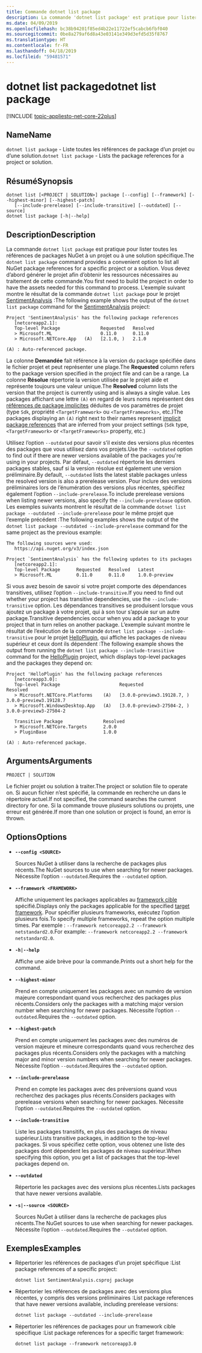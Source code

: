 ```yaml
---
title: Commande dotnet list package
description: La commande 'dotnet list package' est pratique pour lister les références de packages à un projet ou à une solution.
ms.date: 04/09/2019
ms.openlocfilehash: bc38b94201f85ed4b22e11722ef5cabcb6fbf040
ms.sourcegitcommit: 0be8a279af6d8a43e03141e349d3efd5d35f8767
ms.translationtype: HT
ms.contentlocale: fr-FR
ms.lasthandoff: 04/18/2019
ms.locfileid: "59481571"
---
```

# <a name="dotnet-list-package"></a><span data-ttu-id="d0930-103">dotnet list package</span><span class="sxs-lookup"><span data-stu-id="d0930-103">dotnet list package</span></span>

[!INCLUDE [topic-appliesto-net-core-22plus](../../../includes/topic-appliesto-net-core-22plus.md)]

## <a name="name"></a><span data-ttu-id="d0930-104">Name</span><span class="sxs-lookup"><span data-stu-id="d0930-104">Name</span></span>

<span data-ttu-id="d0930-105">`dotnet list package` - Liste toutes les références de package d’un projet ou d’une solution.</span><span class="sxs-lookup"><span data-stu-id="d0930-105">`dotnet list package` - Lists the package references for a project or solution.</span></span>

## <a name="synopsis"></a><span data-ttu-id="d0930-106">Résumé</span><span class="sxs-lookup"><span data-stu-id="d0930-106">Synopsis</span></span>

```
dotnet list [<PROJECT | SOLUTION>] package [--config] [--framework] [--highest-minor] [--highest-patch] 
   [--include-prerelease] [--include-transitive] [--outdated] [--source]
dotnet list package [-h|--help]
```

## <a name="description"></a><span data-ttu-id="d0930-107">Description</span><span class="sxs-lookup"><span data-stu-id="d0930-107">Description</span></span>

<span data-ttu-id="d0930-108">La commande `dotnet list package` est pratique pour lister toutes les références de packages NuGet à un projet ou à une solution spécifique.</span><span class="sxs-lookup"><span data-stu-id="d0930-108">The `dotnet list package` command provides a convenient option to list all NuGet package references for a specific project or a solution.</span></span> <span data-ttu-id="d0930-109">Vous devez d’abord générer le projet afin d’obtenir les ressources nécessaires au traitement de cette commande.</span><span class="sxs-lookup"><span data-stu-id="d0930-109">You first need to build the project in order to have the assets needed for this command to process.</span></span> <span data-ttu-id="d0930-110">L’exemple suivant montre le résultat de la commande `dotnet list package` pour le projet [SentimentAnalysis](https://github.com/dotnet/samples/tree/master/machine-learning/tutorials/SentimentAnalysis) :</span><span class="sxs-lookup"><span data-stu-id="d0930-110">The following example shows the output of the `dotnet list package` command for the [SentimentAnalysis](https://github.com/dotnet/samples/tree/master/machine-learning/tutorials/SentimentAnalysis) project:</span></span>

```output
Project 'SentimentAnalysis' has the following package references
   [netcoreapp2.1]:
   Top-level Package               Requested   Resolved
   > Microsoft.ML                  0.11.0      0.11.0
   > Microsoft.NETCore.App   (A)   [2.1.0, )   2.1.0

(A) : Auto-referenced package.
```

<span data-ttu-id="d0930-111">La colonne **Demandée** fait référence à la version du package spécifiée dans le fichier projet et peut représenter une plage.</span><span class="sxs-lookup"><span data-stu-id="d0930-111">The **Requested** column refers to the package version specified in the project file and can be a range.</span></span> <span data-ttu-id="d0930-112">La colonne **Résolue** répertorie la version utilisée par le projet aide et représente toujours une valeur unique.</span><span class="sxs-lookup"><span data-stu-id="d0930-112">The **Resolved** column lists the version that the project is currently using and is always a single value.</span></span> <span data-ttu-id="d0930-113">Les packages affichant une lettre `(A)` en regard de leurs noms représentent des [références de package implicites](csproj.md#implicit-package-references) déduites de vos paramètres de projet (type `Sdk`, propriété `<TargetFramework>` ou `<TargetFrameworks>`, etc.)</span><span class="sxs-lookup"><span data-stu-id="d0930-113">The packages displaying an `(A)` right next to their names represent [implicit package references](csproj.md#implicit-package-references) that are inferred from your project settings (`Sdk` type, `<TargetFramework>` or `<TargetFrameworks>` property, etc.)</span></span>

<span data-ttu-id="d0930-114">Utilisez l’option `--outdated` pour savoir s’il existe des versions plus récentes des packages que vous utilisez dans vos projets.</span><span class="sxs-lookup"><span data-stu-id="d0930-114">Use the `--outdated` option to find out if there are newer versions available of the packages you're using in your projects.</span></span> <span data-ttu-id="d0930-115">Par défaut, `--outdated` répertorie les derniers packages stables, sauf si la version résolue est également une version préliminaire.</span><span class="sxs-lookup"><span data-stu-id="d0930-115">By default, `--outdated` lists the latest stable packages unless the resolved version is also a prerelease version.</span></span> <span data-ttu-id="d0930-116">Pour inclure des versions préliminaires lors de l’énumération des versions plus récentes, spécifiez également l’option `--include-prerelease`.</span><span class="sxs-lookup"><span data-stu-id="d0930-116">To include prerelease versions when listing newer versions, also specify the `--include-prerelease` option.</span></span> <span data-ttu-id="d0930-117">Les exemples suivants montrent le résultat de la commande `dotnet list package --outdated --include-prerelease` pour le même projet que l’exemple précédent :</span><span class="sxs-lookup"><span data-stu-id="d0930-117">The following examples shows the output of the `dotnet list package --outdated --include-prerelease` command for the same project as the previous example:</span></span>

```output
The following sources were used:
   https://api.nuget.org/v3/index.json

Project `SentimentAnalysis` has the following updates to its packages
   [netcoreapp2.1]:
   Top-level Package      Requested   Resolved   Latest
   > Microsoft.ML         0.11.0      0.11.0     1.0.0-preview
```

<span data-ttu-id="d0930-118">Si vous avez besoin de savoir si votre projet comporte des dépendances transitives, utilisez l’option `--include-transitive`.</span><span class="sxs-lookup"><span data-stu-id="d0930-118">If you need to find out whether your project has transitive dependencies, use the `--include-transitive` option.</span></span> <span data-ttu-id="d0930-119">Les dépendances transitives se produisent lorsque vous ajoutez un package à votre projet, qui à son tour s’appuie sur un autre package.</span><span class="sxs-lookup"><span data-stu-id="d0930-119">Transitive dependencies occur when you add a package to your project that in turn relies on another package.</span></span> <span data-ttu-id="d0930-120">L’exemple suivant montre le résultat de l’exécution de la commande `dotnet list package --include-transitive` pour le projet [HelloPlugin](https://github.com/dotnet/samples/tree/master/core/extensions/AppWithPlugin/HelloPlugin), qui affiche les packages de niveau supérieur et ceux dont ils dépendent :</span><span class="sxs-lookup"><span data-stu-id="d0930-120">The following example shows the output from running the `dotnet list package --include-transitive` command for the [HelloPlugin](https://github.com/dotnet/samples/tree/master/core/extensions/AppWithPlugin/HelloPlugin) project, which displays top-level packages and the packages they depend on:</span></span>

```output
Project 'HelloPlugin' has the following package references
   [netcoreapp3.0]:
   Top-level Package                      Requested                    Resolved
   > Microsoft.NETCore.Platforms    (A)   [3.0.0-preview3.19128.7, )   3.0.0-preview3.19128.7
   > Microsoft.WindowsDesktop.App   (A)   [3.0.0-preview3-27504-2, )   3.0.0-preview3-27504-2

   Transitive Package               Resolved
   > Microsoft.NETCore.Targets      2.0.0
   > PluginBase                     1.0.0

(A) : Auto-referenced package.
```

## <a name="arguments"></a><span data-ttu-id="d0930-121">Arguments</span><span class="sxs-lookup"><span data-stu-id="d0930-121">Arguments</span></span>

`PROJECT | SOLUTION`

<span data-ttu-id="d0930-122">Le fichier projet ou solution à traiter.</span><span class="sxs-lookup"><span data-stu-id="d0930-122">The project or solution file to operate on.</span></span> <span data-ttu-id="d0930-123">Si aucun fichier n’est spécifié, la commande en recherche un dans le répertoire actuel.</span><span class="sxs-lookup"><span data-stu-id="d0930-123">If not specified, the command searches the current directory for one.</span></span> <span data-ttu-id="d0930-124">Si la commande trouve plusieurs solutions ou projets, une erreur est générée.</span><span class="sxs-lookup"><span data-stu-id="d0930-124">If more than one solution or project is found, an error is thrown.</span></span>

## <a name="options"></a><span data-ttu-id="d0930-125">Options</span><span class="sxs-lookup"><span data-stu-id="d0930-125">Options</span></span>

* **`--config <SOURCE>`**

  <span data-ttu-id="d0930-126">Sources NuGet à utiliser dans la recherche de packages plus récents.</span><span class="sxs-lookup"><span data-stu-id="d0930-126">The NuGet sources to use when searching for newer packages.</span></span> <span data-ttu-id="d0930-127">Nécessite l’option `--outdated`.</span><span class="sxs-lookup"><span data-stu-id="d0930-127">Requires the `--outdated` option.</span></span>

* **`--framework <FRAMEWORK>`**

  <span data-ttu-id="d0930-128">Affiche uniquement les packages applicables au [framework cible](../../standard/frameworks.md) spécifié.</span><span class="sxs-lookup"><span data-stu-id="d0930-128">Displays only the packages applicable for the specified [target framework](../../standard/frameworks.md).</span></span> <span data-ttu-id="d0930-129">Pour spécifier plusieurs frameworks, exécutez l’option plusieurs fois.</span><span class="sxs-lookup"><span data-stu-id="d0930-129">To specify multiple frameworks, repeat the option multiple times.</span></span> <span data-ttu-id="d0930-130">Par exemple : `--framework netcoreapp2.2 --framework netstandard2.0`.</span><span class="sxs-lookup"><span data-stu-id="d0930-130">For example: `--framework netcoreapp2.2 --framework netstandard2.0`.</span></span>

* **`-h|--help`**

  <span data-ttu-id="d0930-131">Affiche une aide brève pour la commande.</span><span class="sxs-lookup"><span data-stu-id="d0930-131">Prints out a short help for the command.</span></span>

* **`--highest-minor`**

  <span data-ttu-id="d0930-132">Prend en compte uniquement les packages avec un numéro de version majeure correspondant quand vous recherchez des packages plus récents.</span><span class="sxs-lookup"><span data-stu-id="d0930-132">Considers only the packages with a matching major version number when searching for newer packages.</span></span> <span data-ttu-id="d0930-133">Nécessite l’option `--outdated`.</span><span class="sxs-lookup"><span data-stu-id="d0930-133">Requires the `--outdated` option.</span></span>

* **`--highest-patch`**

  <span data-ttu-id="d0930-134">Prend en compte uniquement les packages avec des numéros de version majeure et mineure correspondants quand vous recherchez des packages plus récents.</span><span class="sxs-lookup"><span data-stu-id="d0930-134">Considers only the packages with a matching major and minor version numbers when searching for newer packages.</span></span> <span data-ttu-id="d0930-135">Nécessite l’option `--outdated`.</span><span class="sxs-lookup"><span data-stu-id="d0930-135">Requires the `--outdated` option.</span></span>

* **`--include-prerelease`**

  <span data-ttu-id="d0930-136">Prend en compte les packages avec des préversions quand vous recherchez des packages plus récents.</span><span class="sxs-lookup"><span data-stu-id="d0930-136">Considers packages with prerelease versions when searching for newer packages.</span></span> <span data-ttu-id="d0930-137">Nécessite l’option `--outdated`.</span><span class="sxs-lookup"><span data-stu-id="d0930-137">Requires the `--outdated` option.</span></span>

* **`--include-transitive`**

  <span data-ttu-id="d0930-138">Liste les packages transitifs, en plus des packages de niveau supérieur.</span><span class="sxs-lookup"><span data-stu-id="d0930-138">Lists transitive packages, in addition to the top-level packages.</span></span> <span data-ttu-id="d0930-139">Si vous spécifiez cette option, vous obtenez une liste des packages dont dépendent les packages de niveau supérieur.</span><span class="sxs-lookup"><span data-stu-id="d0930-139">When specifying this option, you get a list of packages that the top-level packages depend on.</span></span>

* **`--outdated`**

  <span data-ttu-id="d0930-140">Répertorie les packages avec des versions plus récentes.</span><span class="sxs-lookup"><span data-stu-id="d0930-140">Lists packages that have newer versions available.</span></span>

* **`-s|--source <SOURCE>`**

  <span data-ttu-id="d0930-141">Sources NuGet à utiliser dans la recherche de packages plus récents.</span><span class="sxs-lookup"><span data-stu-id="d0930-141">The NuGet sources to use when searching for newer packages.</span></span> <span data-ttu-id="d0930-142">Nécessite l’option `--outdated`.</span><span class="sxs-lookup"><span data-stu-id="d0930-142">Requires the `--outdated` option.</span></span>

## <a name="examples"></a><span data-ttu-id="d0930-143">Exemples</span><span class="sxs-lookup"><span data-stu-id="d0930-143">Examples</span></span>

* <span data-ttu-id="d0930-144">Répertorier les références de packages d’un projet spécifique :</span><span class="sxs-lookup"><span data-stu-id="d0930-144">List package references of a specific project:</span></span>

  ```console
  dotnet list SentimentAnalysis.csproj package
  ```

* <span data-ttu-id="d0930-145">Répertorier les références de packages avec des versions plus récentes, y compris des versions préliminaires :</span><span class="sxs-lookup"><span data-stu-id="d0930-145">List package references that have newer versions available, including prerelease versions:</span></span>

  ```console
  dotnet list package --outdated --include-prerelease
  ```

* <span data-ttu-id="d0930-146">Répertorier les références de packages pour un framework cible spécifique :</span><span class="sxs-lookup"><span data-stu-id="d0930-146">List package references for a specific target framework:</span></span>

  ```console
  dotnet list package --framework netcoreapp3.0
  ```